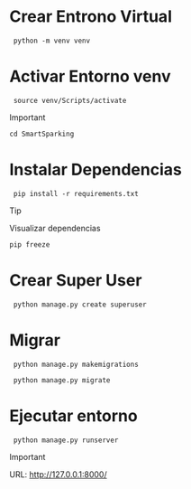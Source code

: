 # Crear Entrono Virtual
```
 python -m venv venv
```
# Activar Entorno venv
```
 source venv/Scripts/activate
```
> [!IMPORTANT]  
> ```cd SmartSparking```
# Instalar Dependencias
```
 pip install -r requirements.txt
```
> [!TIP]
> Visualizar dependencias
> 
> ```pip freeze```

# Crear Super User

```
 python manage.py create superuser
```
# Migrar
```
 python manage.py makemigrations
```
```
 python manage.py migrate
```

# Ejecutar entorno
```
 python manage.py runserver
```
> [!IMPORTANT]  
> URL: http://127.0.0.1:8000/




